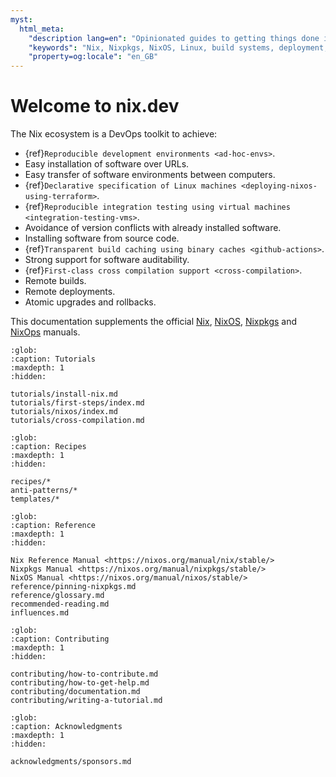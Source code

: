 ```yaml
---
myst:
  html_meta:
    "description lang=en": "Opinionated guides to getting things done in the Nix ecosystem."
    "keywords": "Nix, Nixpkgs, NixOS, Linux, build systems, deployment, packaging, declarative, reproducible, immutable, software, developer"
    "property=og:locale": "en_GB"
---
```



# Welcome to nix.dev

The Nix ecosystem is a DevOps toolkit to achieve:

- {ref}`Reproducible development environments <ad-hoc-envs>`.
- Easy installation of software over URLs.
- Easy transfer of software environments between computers.
- {ref}`Declarative specification of Linux machines <deploying-nixos-using-terraform>`.
- {ref}`Reproducible integration testing using virtual machines <integration-testing-vms>`.
- Avoidance of version conflicts with already installed software.
- Installing software from source code.
- {ref}`Transparent build caching using binary caches <github-actions>`.
- Strong support for software auditability.
- {ref}`First-class cross compilation support <cross-compilation>`.
- Remote builds.
- Remote deployments.
- Atomic upgrades and rollbacks.

This documentation supplements the official [Nix](http://nixos.org/nix/manual/),
[NixOS](http://nixos.org/nixos/manual/), [Nixpkgs](http://nixos.org/nixpkgs/manual/)
and [NixOps](http://nixos.org/nixops/manual/) manuals.

```{toctree}
:glob:
:caption: Tutorials
:maxdepth: 1
:hidden:

tutorials/install-nix.md
tutorials/first-steps/index.md
tutorials/nixos/index.md
tutorials/cross-compilation.md
```

```{toctree}
:glob:
:caption: Recipes
:maxdepth: 1
:hidden:

recipes/*
anti-patterns/*
templates/*
```

```{toctree}
:glob:
:caption: Reference
:maxdepth: 1
:hidden:

Nix Reference Manual <https://nixos.org/manual/nix/stable/>
Nixpkgs Manual <https://nixos.org/manual/nixpkgs/stable/>
NixOS Manual <https://nixos.org/manual/nixos/stable/>
reference/pinning-nixpkgs.md
reference/glossary.md
recommended-reading.md
influences.md
```

```{toctree}
:glob:
:caption: Contributing
:maxdepth: 1
:hidden:

contributing/how-to-contribute.md
contributing/how-to-get-help.md
contributing/documentation.md
contributing/writing-a-tutorial.md
```

```{toctree}
:glob:
:caption: Acknowledgments
:maxdepth: 1
:hidden:

acknowledgments/sponsors.md
```
